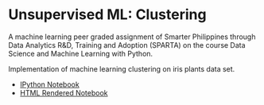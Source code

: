 # Unsupervised ML: Clustering
A machine learning peer graded assignment of Smarter Philippines through Data Analytics R&D, Training and Adoption (SPARTA) on the course Data Science and Machine Learning with Python.

Implementation of machine learning clustering on iris plants data set.
* [IPython Notebook](iris_clustering.ipynb)
* [HTML Rendered Notebook](https://htmlpreview.github.io/?https://github.com/hyoaru/sparta-unsupervisedml-clustering/blob/master/iris_clustering.html)

